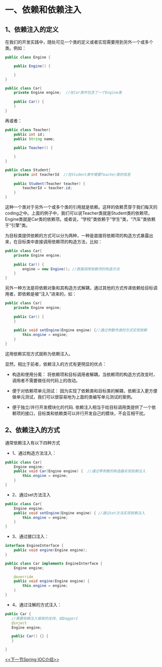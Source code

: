 
# 一、依赖和依赖注入

## 1、依赖注入的定义

在我们的开发实践中，随处可见一个类的定义或者实现需要用到另外一个或多个类。例如：

```java
public class Engine {

    public Engine() {

    }
}

public class Car{
	private Engine engine;  //在Car类中包含了一个Engine类
	
	public Car() {
	}
}
```

再或者：

```java
public class Teacher{
	public int id；
	public String name;
	
    public Teacher() {

    }
}

public class Student{
	private int teacherId  //在Student类中需要Teacher类的信息
	
	public Student(Teacher teacher) {
		teacherId = teacher.id;
	}
}
```


这种一个类对于另外一个或多个类的引用就是依赖。这样的依赖贯穿于我们每天的coding之中。上面的例子中，我们可以说Teacher类就是Student类的依赖项，Engine类就是Car类的依赖项。或者说，“学校”类依赖于“学生”类，“汽车”类依赖于“引擎”类。

为目标类提供依赖的方式可以分为两种，一种是直接将依赖项的构造方式暴露出来，在目标类中直接调用依赖项的构造方法，比如：
```java
public class Car{
	private Engine engine;
	
	public Car() {
		engine = new Engine(); //直接调用依赖项的构造方法
	}
}
```
另外一种方法是将依赖对象和其构造方式解耦，通过其他的方式传递依赖给目标调用者，即依赖是被“注入”进来的，如：
```java
public class Car{
	private Engine engine;
	
	public Car() {
	}
	
	public void setEngine(Engine engine) {//通过参数传递的方式实现依赖
		this.engine = engine;
	}
}
```
这用依赖实现方式就称为依赖注入。

显然，相比于前者，依赖注入的方式有更明显的优点：

- 构造和使用分离：
将依赖项和目标调用者解耦，当依赖项的构造方式改变时，调用者不需要做任何代码上的改动。

- 便于对依赖项单元测试：
因为实现了依赖类和目标类的解耦，依赖注入更方便做单元测试，我们可以很容易地为上面的类编写单元测试的案例。

-  便于独立/并行开发模块化的代码.
依赖注入相当于给目标调用类提供了一个依赖项的接口，目标类和依赖类可以并行开发自己的模块，不会互相干扰。

## 2、依赖注入的方式

通常依赖注入有以下四种方式

- 1、通过构造方法注入：
```java
public class Car{    
	Engine engine;    
	public void Car(Engine engine) {  //通过带参数的构造器实现依赖注入      
		this.engine = engine;    
	}
}
```
- 2、通过set方法注入
```java
public class Car{    
	Engine engine;    
	public void setEngine(Engine engine) { //通过set方法实现依赖注入        
		this.engine = engine;    
	}
}
```
- 3、通过接口注入：
```java
interface EngineInterface {    
	public void engine(Engine engine);
}

public class Car implements EngineInterface {    
	Engine engine;        

	@override      
	public void engine(Engine engine) {            
		this.engine = engine;        
	}  
}
```

- 4、通过注解的方式注入：
 ```java
 public Car {    
	//需要依赖注入框架的支持，如Dagger2    
	@inject    
	Engine engine;    

	public Car() {} {
	}

}
 ```

 [<<下一节Spring IOC介绍>>](./spring_ioc_2.md)
